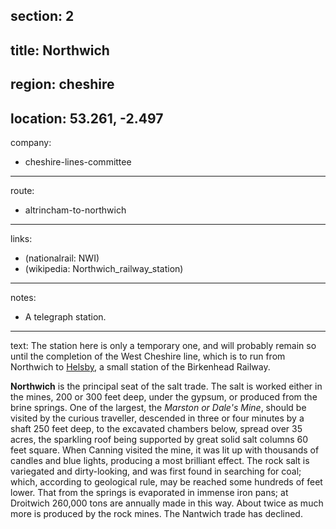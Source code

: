 section: 2
----
title: Northwich
----
region: cheshire
----
location: 53.261, -2.497
----
company:
- cheshire-lines-committee
----
route:
- altrincham-to-northwich
----
links:
- (nationalrail: NWI)
- (wikipedia: Northwich_railway_station)
----
notes:
- A telegraph station.
----
text: The station here is only a temporary one, and will probably remain so until the completion of the West Cheshire line, which is to run from Northwich to [Helsby](/stations/helsby), a small station of the Birkenhead Railway.

**Northwich** is the principal seat of the salt trade. The salt is worked either in the mines, 200 or 300 feet deep, under the gypsum, or produced from the brine springs. One of the largest, the *Marston or Dale's Mine*, should be visited by the curious traveller, descended in three or four minutes by a shaft 250 feet deep, to the excavated chambers below, spread over 35 acres, the sparkling roof being supported by great solid salt columns 60 feet square. When Canning visited the mine, it was lit up with thousands of candles and blue lights, producing a most brilliant effect. The rock salt is variegated and dirty-looking, and was first found in searching for coal; which, according to geological rule, may be reached some hundreds of feet lower. That from the springs is evaporated in immense iron pans; at Droitwich 260,000 tons are annually made in this way. About twice as much more is produced by the rock mines. The Nantwich trade has declined.
